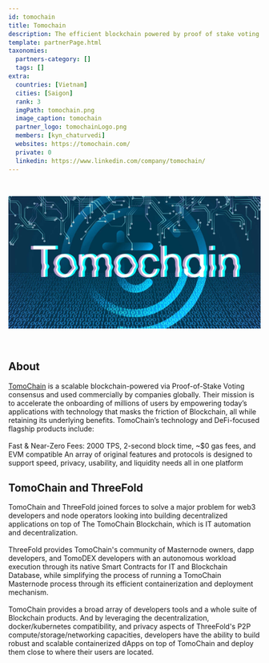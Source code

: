 ```yaml
---
id: tomochain
title: Tomochain
description: The efficient blockchain powered by proof of stake voting consensus.
template: partnerPage.html
taxonomies:
  partners-category: []
  tags: []
extra:
  countries: [Vietnam]
  cities: [Saigon]
  rank: 3
  imgPath: tomochain.png
  image_caption: tomochain
  partner_logo: tomochainLogo.png
  members: [kyn_chaturvedi]
  websites: https://tomochain.com/
  private: 0
  linkedin: https://www.linkedin.com/company/tomochain/
---
```


<br/>

![tomochain](tomochain2.jpg)

<br/>

## About

[TomoChain](https://tomochain.com/) is a scalable blockchain-powered via Proof-of-Stake Voting consensus and used commercially by companies globally. Their mission is to accelerate the onboarding of millions of users by empowering today’s applications with technology that masks the friction of Blockchain, all while retaining its underlying benefits. TomoChain’s technology and DeFi-focused flagship products include:
<br/>
<br/>
Fast & Near-Zero Fees: 2000 TPS, 2-second block time, ~$0 gas fees, and EVM compatible
An array of original features and protocols is designed to support speed, privacy, usability, and liquidity needs all in one platform

## TomoChain and ThreeFold

TomoChain and ThreeFold joined forces to solve a major problem for web3 developers and node operators looking into building decentralized applications on top of The TomoChain Blockchain, which is IT automation and decentralization.
<br/>
<br/>
ThreeFold provides TomoChain's community of Masternode owners, dapp developers, and TomoDEX developers with an autonomous workload execution through its native Smart Contracts for IT and Blockchain Database, while simplifying the process of running a TomoChain Masternode process through its efficient containerization and deployment mechanism. 
<br/>
<br/>
TomoChain provides a broad array of developers tools and a whole suite of Blockchain products. And by leveraging the decentralization, docker/kubernetes compatibility, and privacy aspects of ThreeFold's P2P compute/storage/networking capacities, developers have the ability to build robust and scalable containerized dApps on top of TomoChain and deploy them close to where their users are located.

<!-- ### Roadmap

- Q4 2020
  - 1-click Tomochain full node and masternnode deployment
- Q1 2021
  - Deploy and run a decentralized exchange built on tomoChain, powered by ThreeFold
-Q1 2021 
   - TomoChain’s Smart-contract  and API integration with the ThreeFold grid and 3BOT  Build autonomous dApps on TomoChain, powered by ThreeFold’s P2P cloud
Q2 2021
   - Additional 1-click storage and compute solutions for the TomoChain community -->
